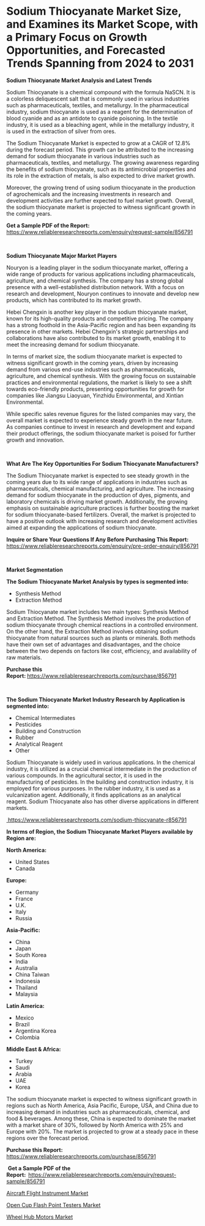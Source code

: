 <p><h1>Sodium Thiocyanate Market Size, and Examines its Market Scope, with a Primary Focus on Growth Opportunities, and Forecasted Trends Spanning from 2024 to 2031</h1></p><p><strong>Sodium Thiocyanate Market Analysis and Latest Trends</strong></p>
<p><p>Sodium Thiocyanate is a chemical compound with the formula NaSCN. It is a colorless deliquescent salt that is commonly used in various industries such as pharmaceuticals, textiles, and metallurgy. In the pharmaceutical industry, sodium thiocyanate is used as a reagent for the determination of blood cyanide and as an antidote to cyanide poisoning. In the textile industry, it is used as a bleaching agent, while in the metallurgy industry, it is used in the extraction of silver from ores.</p><p>The Sodium Thiocyanate Market is expected to grow at a CAGR of 12.8% during the forecast period. This growth can be attributed to the increasing demand for sodium thiocyanate in various industries such as pharmaceuticals, textiles, and metallurgy. The growing awareness regarding the benefits of sodium thiocyanate, such as its antimicrobial properties and its role in the extraction of metals, is also expected to drive market growth.</p><p>Moreover, the growing trend of using sodium thiocyanate in the production of agrochemicals and the increasing investments in research and development activities are further expected to fuel market growth. Overall, the sodium thiocyanate market is projected to witness significant growth in the coming years.</p></p>
<p><strong>Get a Sample PDF of the Report:&nbsp;</strong> <a href="https://www.reliableresearchreports.com/enquiry/request-sample/856791">https://www.reliableresearchreports.com/enquiry/request-sample/856791</a></p>
<p>&nbsp;</p>
<p><strong>Sodium Thiocyanate Major Market Players</strong></p>
<p><p>Nouryon is a leading player in the sodium thiocyanate market, offering a wide range of products for various applications including pharmaceuticals, agriculture, and chemical synthesis. The company has a strong global presence with a well-established distribution network. With a focus on research and development, Nouryon continues to innovate and develop new products, which has contributed to its market growth.</p><p>Hebei Chengxin is another key player in the sodium thiocyanate market, known for its high-quality products and competitive pricing. The company has a strong foothold in the Asia-Pacific region and has been expanding its presence in other markets. Hebei Chengxin's strategic partnerships and collaborations have also contributed to its market growth, enabling it to meet the increasing demand for sodium thiocyanate.</p><p>In terms of market size, the sodium thiocyanate market is expected to witness significant growth in the coming years, driven by increasing demand from various end-use industries such as pharmaceuticals, agriculture, and chemical synthesis. With the growing focus on sustainable practices and environmental regulations, the market is likely to see a shift towards eco-friendly products, presenting opportunities for growth for companies like Jiangsu Liaoyuan, Yinzhidu Environmental, and Xintian Environmental.</p><p>While specific sales revenue figures for the listed companies may vary, the overall market is expected to experience steady growth in the near future. As companies continue to invest in research and development and expand their product offerings, the sodium thiocyanate market is poised for further growth and innovation.</p></p>
<p>&nbsp;</p>
<p><strong>What Are The Key Opportunities For Sodium Thiocyanate Manufacturers?</strong></p>
<p><p>The Sodium Thiocyanate market is expected to see steady growth in the coming years due to its wide range of applications in industries such as pharmaceuticals, chemical manufacturing, and agriculture. The increasing demand for sodium thiocyanate in the production of dyes, pigments, and laboratory chemicals is driving market growth. Additionally, the growing emphasis on sustainable agriculture practices is further boosting the market for sodium thiocyanate-based fertilizers. Overall, the market is projected to have a positive outlook with increasing research and development activities aimed at expanding the applications of sodium thiocyanate.</p></p>
<p><strong>Inquire or Share Your Questions If Any Before Purchasing This Report:</strong> <a href="https://www.reliableresearchreports.com/enquiry/pre-order-enquiry/856791">https://www.reliableresearchreports.com/enquiry/pre-order-enquiry/856791</a></p>
<p>&nbsp;</p>
<p><strong>Market Segmentation</strong></p>
<p><strong>The Sodium Thiocyanate Market Analysis by types is segmented into:</strong></p>
<p><ul><li>Synthesis Method</li><li>Extraction Method</li></ul></p>
<p><p>Sodium Thiocyanate market includes two main types: Synthesis Method and Extraction Method. The Synthesis Method involves the production of sodium thiocyanate through chemical reactions in a controlled environment. On the other hand, the Extraction Method involves obtaining sodium thiocyanate from natural sources such as plants or minerals. Both methods have their own set of advantages and disadvantages, and the choice between the two depends on factors like cost, efficiency, and availability of raw materials.</p></p>
<p><strong>Purchase this Report:&nbsp;</strong><a href="https://www.reliableresearchreports.com/purchase/856791">https://www.reliableresearchreports.com/purchase/856791</a></p>
<p>&nbsp;</p>
<p><strong>The Sodium Thiocyanate Market Industry Research by Application is segmented into:</strong></p>
<p><ul><li>Chemical Intermediates</li><li>Pesticides</li><li>Building and Construction</li><li>Rubber</li><li>Analytical Reagent</li><li>Other</li></ul></p>
<p><p>Sodium Thiocyanate is widely used in various applications. In the chemical industry, it is utilized as a crucial chemical intermediate in the production of various compounds. In the agricultural sector, it is used in the manufacturing of pesticides. In the building and construction industry, it is employed for various purposes. In the rubber industry, it is used as a vulcanization agent. Additionally, it finds applications as an analytical reagent. Sodium Thiocyanate also has other diverse applications in different markets.</p></p>
<p><a href="https://www.reliableresearchreports.com/sodium-thiocyanate-r856791">&nbsp;https://www.reliableresearchreports.com/sodium-thiocyanate-r856791</a></p>
<p><strong>In terms of Region, the Sodium Thiocyanate Market Players available by Region are:</strong></p>
<p>
    <p> <strong> North America: </strong>
        <ul>
            <li>United States</li>
            <li>Canada</li>
        </ul>
        </p> 
    <p> <strong> Europe: </strong>
        <ul>
            <li>Germany</li>
            <li>France</li>
            <li>U.K.</li>
            <li>Italy</li>
            <li>Russia</li>
        </ul>
        </p> 
    <p> <strong> Asia-Pacific: </strong>
        <ul>
            <li>China</li>
            <li>Japan</li>
            <li>South Korea</li>
            <li>India</li>
            <li>Australia</li>
            <li>China Taiwan</li>
            <li>Indonesia</li>
            <li>Thailand</li>
            <li>Malaysia</li>
        </ul>
        </p> 
    <p> <strong> Latin America: </strong>
        <ul>
            <li>Mexico</li>
            <li>Brazil</li>
            <li>Argentina Korea</li>
            <li>Colombia</li>
        </ul>
        </p> 
    <p> <strong> Middle East & Africa: </strong>
        <ul>
            <li>Turkey</li>
            <li>Saudi</li>
            <li>Arabia</li>
            <li>UAE</li>
            <li>Korea</li>
        </ul>
    </p>
    </p>
<p><p>The sodium thiocyanate market is expected to witness significant growth in regions such as North America, Asia Pacific, Europe, USA, and China due to increasing demand in industries such as pharmaceuticals, chemical, and food & beverages. Among these, China is expected to dominate the market with a market share of 30%, followed by North America with 25% and Europe with 20%. The market is projected to grow at a steady pace in these regions over the forecast period.</p></p>
<p><strong>Purchase this Report: </strong><a href="https://www.reliableresearchreports.com/purchase/856791">https://www.reliableresearchreports.com/purchase/856791</a></p>
<p>&nbsp;<strong>Get a Sample PDF of the Report:&nbsp;&nbsp;</strong><a href="https://www.reliableresearchreports.com/enquiry/request-sample/856791">https://www.reliableresearchreports.com/enquiry/request-sample/856791</a></p>
<p><strong></strong></p>
<p><p><a href="https://medium.com/@theomorar/aircraft-flight-instrument-market-size-by-type-flight-instruments-engine-instruments-navigation-eab1847835d5">Aircraft Flight Instrument Market</a></p><p><a href="https://github.com/cathyMaggio31/Market-Research-Report-List-1/blob/main/open-cup-flash-point-testers-market.md">Open Cup Flash Point Testers Market</a></p><p><a href="https://medium.com/@bon-bar/wheel-hub-motors-market-growth-outlook-from-2024-to-2031-and-it-is-projecting-at-5-9-19ef83b55336">Wheel Hub Motors Market</a></p></p>